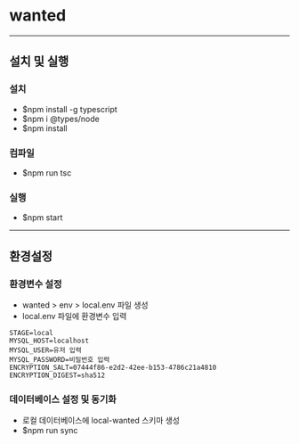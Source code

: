 # wanted

<hr>

## 설치 및 실행

### 설치

- $npm install -g typescript
- $npm i @types/node
- $npm install

### 컴파일

- $npm run tsc

### 실행

- $npm start

<hr>

## 환경설정

### 환경변수 설정

- wanted > env > local.env 파일 생성
- local.env 파일에 환경변수 입력

```.dotenv
STAGE=local
MYSQL_HOST=localhost
MYSQL_USER=유저 입력
MYSQL_PASSWORD=비밀번호 입력
ENCRYPTION_SALT=07444f86-e2d2-42ee-b153-4786c21a4810
ENCRYPTION_DIGEST=sha512
```

### 데이터베이스 설정 및 동기화

- 로컬 데이터베이스에 local-wanted 스키마 생성
- $npm run sync
